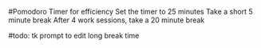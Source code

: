 #Pomodoro Timer for efficiency
Set the timer to 25 minutes
Take a short 5 minute break
After 4 work sessions, take a 20 minute break

#todo: tk prompt to edit long break time